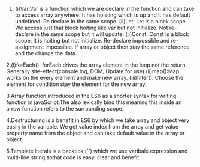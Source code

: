 1. (i)Var:Var is a function which we are declare in the function and can take to access array anywhere. It has hoisting which is up and it has default undefined. Re declare in the same scope.
(ii)Let: Let is a block scope. We access just that block hoiting like var but not initialize. Not re-declare in the same scope but it will update.
(ii)Const: Const is a block scope. It is hoiting but not initialize. Re-declare impossible and re-assignment impossible. If array or object then stay the same reference and the change the data.


  2.(i)forEach(): forEach drives the array element in the loop not the return. Generally site-effect(console.log, DOM, Update for use)
  (ii)map():Map works on the every element and make new array.
  (iii)filter(): Choose the element for condition stay the element for the new array.
  

  3.Array function introduced in the ES6 as a shorter syntax for writing function in javaScript.The also lexically bind this meaning this inside an arrow function refers to the surrounding scope.
  

  4.Destructuring is a benefit in ES6 by which we take array and object very easily in the variable. We get value index from the array and get value property name from the object and can take default value in the array or object.
  

  5.Template literals is a backtick (``) which we use varibale expression and multi-line string sothat code is easy, clear and benefit.

